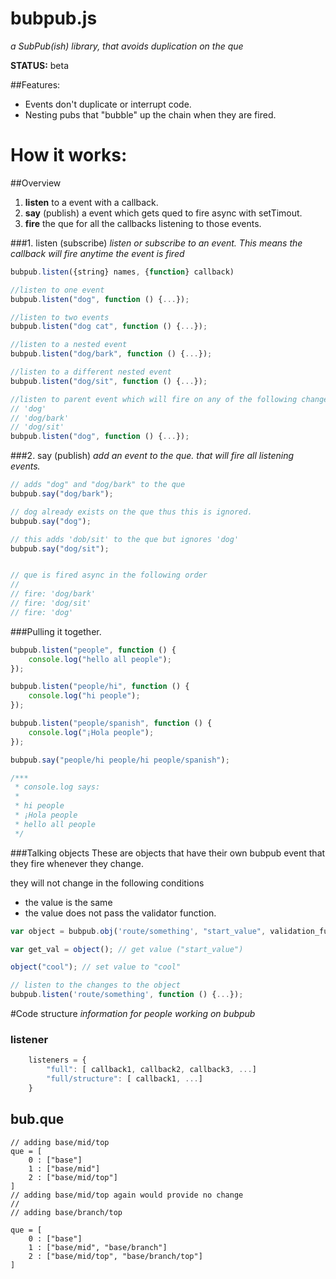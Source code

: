 bubpub.js
=========
_a SubPub(ish) library, that avoids duplication on the que_

__STATUS:__ beta

##Features:
 - Events don't duplicate or interrupt code.
 - Nesting pubs that "bubble" up the chain when they are fired.

How it works:
=============
##Overview

1. __listen__ to a event with a callback.
2. __say__ (publish) a event which gets qued to fire async with setTimout.
3. __fire__ the que for all the callbacks listening to those events. 


###1. listen (subscribe)
_listen or subscribe to an event. This means the callback will fire anytime the event is fired_

```javascript
bubpub.listen({string} names, {function} callback)
```

```javascript
//listen to one event
bubpub.listen("dog", function () {...}); 

//listen to two events
bubpub.listen("dog cat", function () {...});  

//listen to a nested event
bubpub.listen("dog/bark", function () {...}); 

//listen to a different nested event
bubpub.listen("dog/sit", function () {...}); 

//listen to parent event which will fire on any of the following changes:
// 'dog'
// 'dog/bark'
// 'dog/sit'
bubpub.listen("dog", function () {...});
```

###2. say (publish)
_add an event to the que. that will fire all listening events._

```javascript
// adds "dog" and "dog/bark" to the que
bubpub.say("dog/bark");

// dog already exists on the que thus this is ignored.
bubpub.say("dog");

// this adds 'dob/sit' to the que but ignores 'dog'
bubpub.say("dog/sit");


// que is fired async in the following order
//
// fire: 'dog/bark'
// fire: 'dog/sit'
// fire: 'dog'
```

###Pulling it together. 

```javascript
bubpub.listen("people", function () {
    console.log("hello all people");
});

bubpub.listen("people/hi", function () {
    console.log("hi people");
});

bubpub.listen("people/spanish", function () {
    console.log("¡Hola people");
});

bubpub.say("people/hi people/hi people/spanish");

/***
 * console.log says: 
 *
 * hi people 
 * ¡Hola people 
 * hello all people
 */
```

###Talking objects
These are objects that have their own bubpub event that they fire whenever they change. 

they will not change in the following conditions

- the value is the same
- the value does not pass the validator function.

```javascript
var object = bubpub.obj('route/something', "start_value", validation_func);

var get_val = object(); // get value ("start_value")

object("cool"); // set value to "cool"

// listen to the changes to the object
bubpub.listen('route/something', function () {...});
```



#Code structure
_information for people working on bubpub_
### listener
````javascript
    listeners = {
        "full": [ callback1, callback2, callback3, ...]
        "full/structure": [ callback1, ...]
    }
````

## bub.que
    // adding base/mid/top
    que = [
        0 : ["base"]
        1 : ["base/mid"]
        2 : ["base/mid/top"]
    ]
    // adding base/mid/top again would provide no change
    // 
    // adding base/branch/top

    que = [
        0 : ["base"]
        1 : ["base/mid", "base/branch"]
        2 : ["base/mid/top", "base/branch/top"]
    ]



